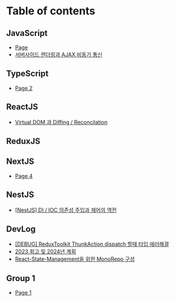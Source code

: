 # Table of contents

## JavaScript

* [Page](README.md)
* [서버사이드 렌더링과 AJAX 비동기 통신](javascript/ajax.md)

## TypeScript

* [Page 2](typescript/page-2.md)

## ReactJS

* [Virtual DOM 과 Diffing / Reconcilation](reactjs/virtual-dom-diffing-reconcilation.md)

## ReduxJS

## NextJS

* [Page 4](nextjs/page-4.md)

## NestJS

* [\[NestJS\] DI / IOC 의존성 주입과 제어의 역전](nestjs/nestjs-di-ioc.md)

## DevLog

* [\[DEBUG\] ReduxToolkit ThunkAction dispatch 할때 타입 에러해결](devlog/debug-reduxtoolkit-thunkaction-dispatch.md)
* [2023 회고 및 2024년 계획](devlog/2023-2024.md)
* [React-State-Management을 위한 MonoRepo 구성](devlog/react-state-management-monorepo.md)

## Group 1

* [Page 1](group-1/page-1.md)
